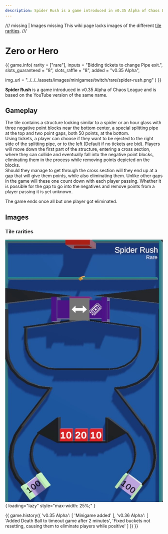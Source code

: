 ```yaml
---
description: Spider Rush is a game introduced in v0.35 Alpha of Chaos League and is based on the YouTube version of the same name.
---
```


/// missing | Images missing
This wiki page lacks images of the different [tile rarities](#tile-rarities).
///

# Zero or Hero

{{ game.info(
  rarity           = ["rare"],
  inputs           = "Bidding tickets to change Pipe exit.",
  slots_guaranteed = "8",
  slots_raffle     = "8",
  added            = "v0.35 Alpha",
  
  img_url = "../../../assets/images/minigames/twitch/rare/spider-rush.png"
) }}

**Spider Rush** is a game introduced in v0.35 Alpha of Chaos League and is based on the YouTube version of the same name.

## Gameplay

The tile contains a structure looking similar to a spider or an hour glass with three negative point blocks near the bottom center, a special splitting pipe at the top and two point gaps, both 50 points, at the bottom.  
Using tickets, a player can choose if they want to be ejected to the right side of the splitting pipe, or to the left (Default if no tickets are bid). Players will move down the first part of the structure, entering a cross section, where they can collide and eventually fall into the negative point blocks, eliminating them in the process while removing points depicted on the blocks.  
Should they manage to get through the cross section will they end up at a gap that will give them points, while also eliminating them. Unlike other gaps in the game will these one count down with each player passing. Whether it is possible for the gap to go into the negatives and remove points from a player passing it is yet unknown.

The game ends once all but one player got eliminated.

## Images

### Tile rarities

![rare](../../assets/images/minigames/twitch/rare/spider-rush.png "Rare rarity verion"){ loading="lazy" style="max-width: 25%;" }

{{ game.history({
  'v0.35 Alpha': [
    'Minigame added'
  ],
  'v0.36 Alpha': [
    'Added Death Ball to timeout game after 2 minutes',
    'Fixed buckets not resetting, causing them to eliminate players while positive'
  ]
}) }}